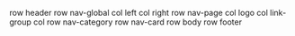 row header
    row nav-global
        col left
        col right
    row nav-page
        col logo
        col link-group
        col 
    row nav-category
    row nav-card
row body
row footer